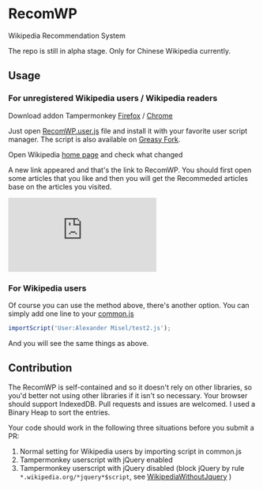 # RecomWP
Wikipedia Recommendation System

The repo is still in alpha stage. Only for Chinese Wikipedia currently.

## Usage
### For unregistered Wikipedia users / Wikipedia readers
Download addon Tampermonkey [Firefox](https://addons.mozilla.org/firefox/addon/tampermonkey/) / [Chrome](https://chrome.google.com/webstore/search/tampermonkey)

Just open [RecomWP.user.js](https://github.com/AlexanderMisel/RecomWP/blob/master/RecomWP.user.js) file and install it with your favorite user script manager. The script is also available on [Greasy Fork](https://greasyfork.org/zh-CN/scripts/371385-recomwp).

Open Wikipedia [home page](https://zh.wikipedia.org/wiki/Wikipedia:%E9%A6%96%E9%A1%B5) and check what changed

A new link appeared and that's the link to RecomWP. You should first open some articles that you like and then you will get the Recommeded articles base on the articles you visited.

![default](https://screenshots.firefox.com/RDto18Z9qM7Q9x8h/zh.wikipedia.org)

### For Wikipedia users
Of course you can use the method above, there's another option. You can simply add one line to your [common.js](https://zh.wikipedia.org/wiki/Special:MyPage/common.js)
```js
importScript('User:Alexander Misel/test2.js');
```
And you will see the same things as above.

## Contribution
The RecomWP is self-contained and so it doesn't rely on other libraries, so you'd better not using other libraries if it isn't so necessary. Your browser should support IndexedDB. Pull requests and issues are welcomed. I used a Binary Heap to sort the entries.

Your code should work in the following three situations before you submit a PR:
1. Normal setting for Wikipedia users by importing script in common.js
2. Tampermonkey userscript with jQuery enabled
3. Tampermonkey userscript with jQuery disabled (block jQuery by rule `*.wikipedia.org/*jquery*$script`, see [WikipediaWithoutJquery](https://github.com/AlexanderMisel/WikipediaWithoutJquery) )
